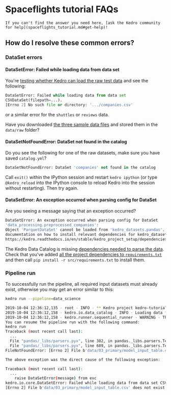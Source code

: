 # Spaceflights tutorial FAQs

```{note}
If you can't find the answer you need here, [ask the Kedro community for help](spaceflights_tutorial.md#get-help)!
```

## How do I resolve these common errors?

### DataSet errors
#### DataSetError: Failed while loading data from data set
You're [testing whether Kedro can load the raw test data](./set_up_data.md#test-that-kedro-can-load-the-csv-data) and see the following:

```python
DataSetError: Failed while loading data from data set
CSVDataSet(filepath=...).
[Errno 2] No such file or directory: '.../companies.csv'
```

or a similar error for the `shuttles` or `reviews` data.

Have you downloaded [the three sample data files](./set_up_data.md#download-datasets) and stored them in the `data/raw` folder?

#### DataSetNotFoundError: DataSet not found in the catalog

Do you see the following for one of the raw datasets, make sure you have saved `catalog.yml`?

```python
DataSetNotFoundError: DataSet 'companies' not found in the catalog
```

Call `exit()` within the IPython session and restart `kedro ipython` (or type `@kedro_reload` into the IPython console to reload Kedro into the session without restarting). Then try again.


#### DataSetError: An exception occurred when parsing config for DataSet

Are you seeing a message saying that an exception occurred?

```bash
DataSetError: An exception occurred when parsing config for DataSet
'data_processing.preprocessed_companies':
Object 'ParquetDataSet' cannot be loaded from 'kedro_datasets.pandas'. Please see the
documentation on how to install relevant dependencies for kedro_datasets.pandas.ParquetDataSet:
https://kedro.readthedocs.io/en/stable/kedro_project_setup/dependencies.html
```

The Kedro Data Catalog is missing [dependencies needed to parse the data](../kedro_project_setup/dependencies.md#install-dependencies-related-to-the-data-catalog). Check that you've added [all the project dependencies to `requirements.txt`](./tutorial_template.md#project-dependencies) and then call `pip install -r src/requirements.txt` to install them.

### Pipeline run

To successfully run the pipeline, all required input datasets must already exist, otherwise you may get an error similar to this:


```bash
kedro run --pipeline=data_science

2019-10-04 12:36:12,135 - root - INFO - ** Kedro project kedro-tutorial
2019-10-04 12:36:12,158 - kedro.io.data_catalog - INFO - Loading data from `model_input_table` (CSVDataSet)...
2019-10-04 12:36:12,158 - kedro.runner.sequential_runner - WARNING - There are 3 nodes that have not run.
You can resume the pipeline run with the following command:
kedro run
Traceback (most recent call last):
  ...
  File "pandas/_libs/parsers.pyx", line 382, in pandas._libs.parsers.TextReader.__cinit__
  File "pandas/_libs/parsers.pyx", line 689, in pandas._libs.parsers.TextReader._setup_parser_source
FileNotFoundError: [Errno 2] File b'data/03_primary/model_input_table.csv' does not exist: b'data/03_primary/model_input_table.csv'

The above exception was the direct cause of the following exception:

Traceback (most recent call last):
  ...
    raise DataSetError(message) from exc
kedro.io.core.DataSetError: Failed while loading data from data set CSVDataSet(filepath=data/03_primary/model_input_table.csv, save_args={'index': False}).
[Errno 2] File b'data/03_primary/model_input_table.csv' does not exist: b'data/03_primary/model_input_table.csv'
```
